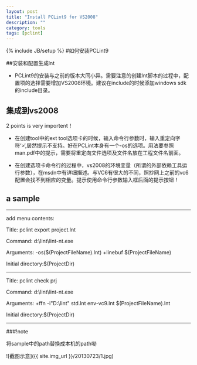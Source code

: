 ```yaml
---
layout: post
title: "Install PCLint9 for VS2008"
description: ""
category: tools
tags: [pclint]
---
```

{% include JB/setup %}
#如何安装PCLint9

##安装和配置生成lnt
- PCLint9的安装与之前的版本大同小异。需要注意的创建lnt脚本的过程中，配置项的选择需要增加VS2008环境。建议在include的时候添加windows sdk的include目录。
  

## 集成到vs2008

2 points is very importent！

- 在创建tool中的ext tool选项卡的时候，输入命令行参数时，输入重定向字符‘>‘,居然提示不支持。好在PCLint本身有一个-os的选项。用法要参照man.pdf中的提示，需要将重定向文件选项及文件名放在工程文件名前面。

- 在创建选项卡命令行的过程中，vs2008的环境变量（所谓的外部依赖工具运行参数），在msdn中有详细描述。与VC6有很大的不同，照抄网上之前的vc6配置会找不到相应的变量。提示使用命令行参数输入框后面的提示按钮！
  
## a sample

---------------------------------------

add menu contents: 

Title:						pclint export project.lnt

Command:					d:\lint\lint-nt.exe

Arguments:				-os($(ProjectFileName).lnt) +linebuf $(ProjectFileName)

Initial directory:$(ProjectDir)


---------------------------------------

Title:						pclint check prj

Command:					d:\lint\lint-nt.exe

Arguments:				+ffn -i"D:\lint" std.lnt env-vc9.lnt $(ProjectFileName).lnt

Initial directory:$(ProjectDir)

---------------------------------------

###!note 

将sample中的path替换成本机的path呦

![截图示意]({{ site.img_url }}/20130723/1.jpg)

